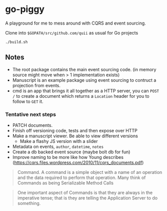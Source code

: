 # go-piggy

A playground for me to mess around with CQRS and event sourcing. 

Clone into `$GOPATH/src/github.com/quii` as usual for Go projects

`./build.sh`

## Notes

- The root package contains the main event sourcing code. (in memory source might move when > 1 implementation exists)
- Manuscript is an example package using event sourcing to contruct a projection from events. 
- cmd is an app that brings it all together as a HTTP server, you can `POST /` to create a document which returns a `Location` header for you to follow to `GET` it.

### Tentative next steps

- PATCH documents.
- Finish off versioning code, tests and then expose over HTTP
- Make a manuscript viewer. Be able to view different versions
    - Make a flashy JS version with a slider
- Metadata on events, `author`, `datetime`, `notes`    
- Create a db backed event source (maybe bolt db for fun)
- Improve naming to be more like how Young describes (https://cqrs.files.wordpress.com/2010/11/cqrs_documents.pdf)

> Command. A command is a simple object with a name of an operation and 
  the data required to perform 
  that operation. Many think of Commands as being Serializable Method Calls
  
> One important aspect of Commands is that they are always in the imperative tense; that is they are 
  telling the Application Server to do something.